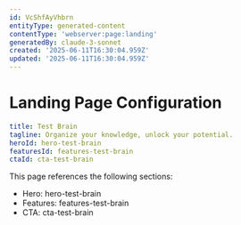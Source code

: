 ```yaml
---
id: VcShfAyVhbrn
entityType: generated-content
contentType: 'webserver:page:landing'
generatedBy: claude-3-sonnet
created: '2025-06-11T16:30:04.959Z'
updated: '2025-06-11T16:30:04.959Z'
---
```

# Landing Page Configuration

```yaml
title: Test Brain
tagline: Organize your knowledge, unlock your potential.
heroId: hero-test-brain
featuresId: features-test-brain
ctaId: cta-test-brain

```

This page references the following sections:
- Hero: hero-test-brain
- Features: features-test-brain
- CTA: cta-test-brain
